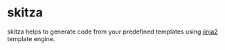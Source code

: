 # skitza
skitza helps to generate code from your predefined templates using [jinja2](http://jinja.pocoo.org/) template engine.